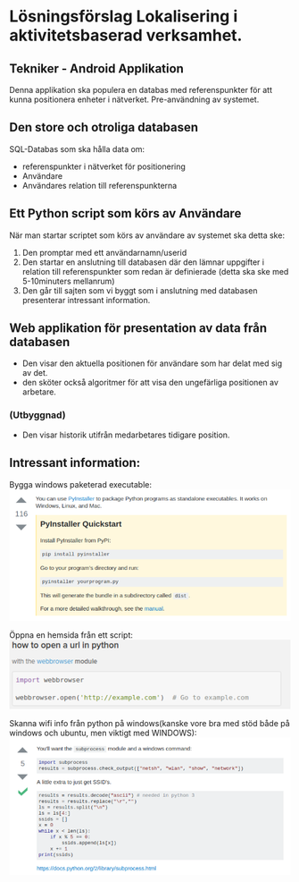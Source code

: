 # Lösningsförslag Lokalisering i aktivitetsbaserad verksamhet.

## Tekniker - Android Applikation
Denna applikation ska populera en databas med referenspunkter för att kunna positionera
enheter i nätverket. Pre-användning av systemet.

## Den store och otroliga databasen
SQL-Databas som ska hålla data om:
* referenspunkter i nätverket för positionering
* Användare
* Användares relation till referenspunkterna

## Ett Python script som körs av Användare
När man startar scriptet som körs av användare av systemet ska detta ske:
1. Den promptar med ett användarnamn/userid
2. Den startar en anslutning till databasen där den lämnar uppgifter i relation till
referenspunkter som redan är definierade (detta ska ske med 5-10minuters mellanrum)
3. Den går till sajten som vi byggt som i anslutning med databasen presenterar intressant information.


## Web applikation för presentation av data från databasen
* Den visar den aktuella positionen för användare som har delat med sig av det.
* den sköter också algoritmer för att visa den ungefärliga positionen av arbetare.
### (Utbyggnad)
* Den visar historik utifrån medarbetares tidigare position.


## Intressant information:
Bygga windows paketerad executable:
![alt text](pyinstaller.png)
<!-- https://stackoverflow.com/questions/5458048/how-to-make-a-python-script-standalone-executable-to-run-without-any-dependency#5458807 -->

Öppna en hemsida från ett script:
![alt text](openwebpage.png)

Skanna wifi info från python på windows(kanske vore bra med stöd både på windows och ubuntu, men viktigt med WINDOWS):
![alt text](windowswifiscan.png)
<!-- https://stackoverflow.com/questions/31868486/list-all-wireless-networks-python-for-pc -->
